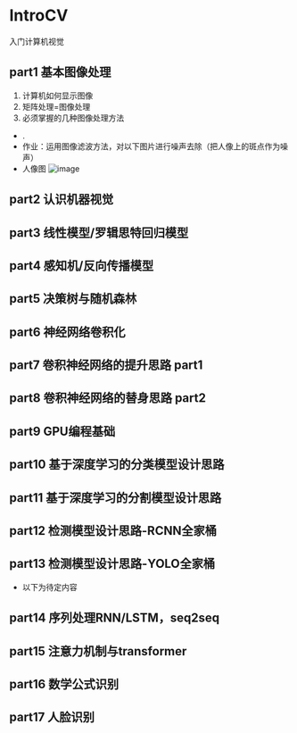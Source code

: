# IntroCV
入门计算机视觉

## part1 基本图像处理
 1. 计算机如何显示图像
 2. 矩阵处理=图像处理
 3. 必须掌握的几种图像处理方法
 - .
 - 作业：运用图像滤波方法，对以下图片进行噪声去除（把人像上的斑点作为噪声）
 - 人像图
 ![image](https://github.com/anjiang2016/IntroCV/blob/main/Pasted%20Graphic.png)

## part2 认识机器视觉
## part3 线性模型/罗辑思特回归模型
## part4 感知机/反向传播模型
## part5 决策树与随机森林
## part6 神经网络卷积化
## part7 卷积神经网络的提升思路 part1 
## part8 卷积神经网络的替身思路 part2
## part9 GPU编程基础
## part10 基于深度学习的分类模型设计思路
## part11 基于深度学习的分割模型设计思路
## part12 检测模型设计思路-RCNN全家桶
## part13 检测模型设计思路-YOLO全家桶
- 以下为待定内容
## part14 序列处理RNN/LSTM，seq2seq
## part15 注意力机制与transformer
## part16 数学公式识别
## part17 人脸识别

